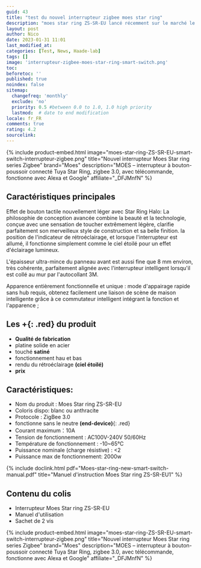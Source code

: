 ```yaml
---
guid: 43
title: "test du nouvel interrupteur zigbee moes star ring"
description: "moes star ring ZS-SR-EU lancé récemment sur le marché le nouvel interrupteur smart switch est-il à la hauteur de nos attentes ?"
layout: post
author: Nico
date: 2023-01-31 11:01
last_modified_at: 
categories: [Test, News, Haade-lab]
tags: []
image: 'interrupteur-zigbee-moes-star-ring-smart-switch.png'
toc: 
beforetoc: ''
published: true
noindex: false
sitemap:
  changefreq: 'monthly'
  exclude: 'no'
  priority: 0.5 #between 0.0 to 1.0, 1.0 high priority
  lastmod:  # date to end modification
locale: fr_FR
comments: true
rating: 4.2
sourcelink:
---
```


{% include product-embed.html image="moes-star-ring-ZS-SR-EU-smart-switch-interrupteur-zigbee.png" title="Nouvel interrupteur Moes Star ring series Zigbee" brand="Moes" description="MOES – interrupteur à bouton-poussoir connecté Tuya Star Ring, zigbee 3.0, avec télécommande, fonctionne avec Alexa et Google" affiliate="_DFJMnfN" %}

## Caractéristiques principales
Effet de bouton tactile nouvellement léger avec Star Ring Halo: La philosophie de conception avancée combine la beauté et la technologie, conçue avec une sensation de toucher extrêmement légère, clarifie parfaitement son merveilleux style de construction et sa belle finition. la position de l'indicateur de rétroéclairage, et lorsque l'interrupteur est allumé, il fonctionne simplement comme le ciel étoilé pour un effet d'éclairage lumineux.



L'épaisseur ultra-mince du panneau avant est aussi fine que 8 mm environ, très cohérente, parfaitement alignée avec l'interrupteur intelligent lorsqu'il est collé au mur par l'autocollant 3M.



Apparence entièrement fonctionnelle et unique : mode d'appairage rapide sans hub requis, obtenez facilement une liaison de scène de maison intelligente grâce à ce commutateur intelligent intégrant la fonction et l'apparence ; 

## Les **+**{: .red} du produit
- **Qualité de fabrication**
- platine solide en acier
- touché **satiné**
- fonctionnement hau et bas
- rendu du rétroéclairage **(ciel étoilé)**
- **prix**

## Caractéristiques:
- Nom du produit : Moes Star ring ZS-SR-EU
- Coloris dispo: blanc ou anthracite
- Protocole : ZigBee 3.0
- fonctionne sans le neutre **(end-device)**{: .red}
- Courant maximum：10A
- Tension de fonctionnement : AC100V-240V 50/60Hz
- Température de fonctionnement : -10~65℃
- Puissance nominale (charge résistive) : <2
- Puissance max de fonctionnement: 2000w

{% include doclink.html pdf="Moes-star-ring-new-smart-switch-manual.pdf" title="Manuel d'instruction Moes Star ring ZS-SR-EU1" %}

## Contenu du colis
- Interrupteur Moes Star ring ZS-SR-EU
- Manuel d'utilisation
- Sachet de 2 vis

{% include product-embed.html image="moes-star-ring-ZS-SR-EU-smart-switch-interrupteur-zigbee.png" title="Nouvel interrupteur Moes Star ring series Zigbee" brand="Moes" description="MOES – interrupteur à bouton-poussoir connecté Tuya Star Ring, zigbee 3.0, avec télécommande, fonctionne avec Alexa et Google" affiliate="_DFJMnfN" %}
